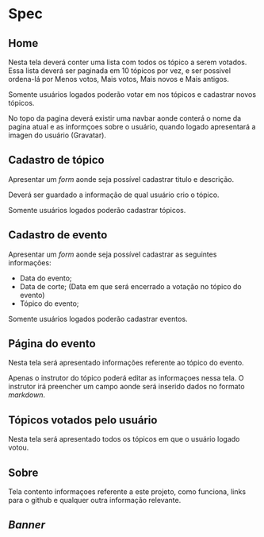# Spec

## Home

Nesta tela deverá conter uma lista com todos os tópico a serem votados.
Essa lista deverá ser paginada em 10 tópicos por vez, e ser possivel ordena-lá por Menos votos, Mais votos, Mais novos e Mais antigos.

Somente usuários logados poderão votar em nos tópicos e cadastrar novos tópicos.

No topo da pagina deverá existir uma navbar aonde conterá o nome da pagina atual e as informçoes sobre o usuário,
quando logado apresentará a imagen do usuário (Gravatar).

## Cadastro de tópico

Apresentar um *form* aonde seja possível cadastrar titulo e descrição.

Deverá ser guardado a informação de qual usuário crio o tópico.

Somente usuários logados poderão cadastrar tópicos.

## Cadastro de evento

Apresentar um *form* aonde seja possível cadastrar as seguintes informações:
- Data do evento;
- Data de corte; (Data em que será encerrado a votação no tópico do evento)
- Tópico do evento;

Somente usuários logados poderão cadastrar eventos.

## Página do evento

Nesta tela será apresentado informações referente ao tópico do evento.

Apenas o instrutor do tópico poderá editar as informaçoes nessa tela.
O instrutor irá preencher um campo aonde será inserido dados no formato *markdown*. 

## Tópicos votados pelo usuário

Nesta tela será apresentado todos os tópicos em que o usuário logado votou.

## Sobre

Tela contento informaçoes referente a este projeto, como funciona, links para o github e qualquer outra informação relevante.

## *Banner*


